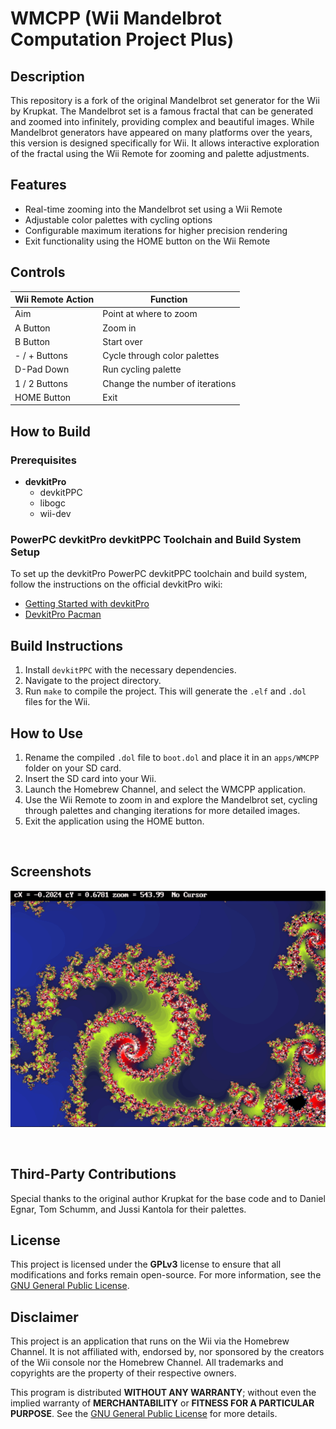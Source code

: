# WMCPP (Wii Mandelbrot Computation Project Plus)

## Description

This repository is a fork of the original Mandelbrot set generator for the Wii by Krupkat. The Mandelbrot set is a famous fractal
that can be generated and zoomed into infinitely, providing complex and beautiful images. While Mandelbrot generators have appeared
on many platforms over the years, this version is designed specifically for Wii. It allows interactive exploration of the fractal
using the Wii Remote for zooming and palette adjustments.

## Features

- Real-time zooming into the Mandelbrot set using a Wii Remote
- Adjustable color palettes with cycling options
- Configurable maximum iterations for higher precision rendering
- Exit functionality using the HOME button on the Wii Remote

## Controls

| **Wii Remote Action**  | **Function**                    |
|------------------------|----------------------------------|
| Aim                    | Point at where to zoom           |
| A Button               | Zoom in                         |
| B Button               | Start over                      |
| - / + Buttons          | Cycle through color palettes     |
| D-Pad Down             | Run cycling palette              |
| 1 / 2 Buttons          | Change the number of iterations  |
| HOME Button            | Exit                            |

## How to Build

### Prerequisites

- **devkitPro**
  - devkitPPC
  - libogc
  - wii-dev

### PowerPC devkitPro devkitPPC Toolchain and Build System Setup

To set up the devkitPro PowerPC devkitPPC toolchain and build system, follow the instructions on the official devkitPro wiki:

- [Getting Started with devkitPro](https://devkitpro.org/wiki/Getting_Started)
- [DevkitPro Pacman](https://devkitpro.org/wiki/devkitPro_pacman)

## Build Instructions

1. Install `devkitPPC` with the necessary dependencies.
2. Navigate to the project directory.
3. Run `make` to compile the project. This will generate the `.elf` and `.dol` files for the Wii.

## How to Use

1. Rename the compiled `.dol` file to `boot.dol` and place it in an `apps/WMCPP` folder on your SD card.
2. Insert the SD card into your Wii.
3. Launch the Homebrew Channel, and select the WMCPP application.
4. Use the Wii Remote to zoom in and explore the Mandelbrot set, cycling through palettes and changing iterations for more detailed images.
5. Exit the application using the HOME button.

&nbsp;

## Screenshots

![Mandelbrot Wii Screenshot](https://github.com/DeltaResero/WMCPP/blob/main/extras/Mandelbrotwii-screenshot_4.png?raw=true)

&nbsp;

## Third-Party Contributions

Special thanks to the original author Krupkat for the base code and to Daniel Egnar, Tom Schumm, and Jussi Kantola for their palettes.

## License

This project is licensed under the **GPLv3** license to ensure that all modifications and forks remain open-source. For more information,
see the [GNU General Public License](https://www.gnu.org/licenses/gpl-3.0.en.html).

## Disclaimer

This project is an application that runs on the Wii via the Homebrew Channel. It is not affiliated with, endorsed by, nor sponsored by the
creators of the Wii console nor the Homebrew Channel. All trademarks and copyrights are the property of their respective owners.

This program is distributed **WITHOUT ANY WARRANTY**; without even the implied warranty of **MERCHANTABILITY** or **FITNESS FOR A PARTICULAR PURPOSE**.
See the [GNU General Public License](https://www.gnu.org/licenses/gpl-3.0.en.html) for more details.
